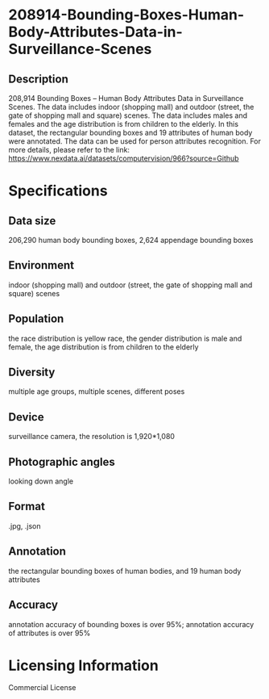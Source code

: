 # 208914-Bounding-Boxes-Human-Body-Attributes-Data-in-Surveillance-Scenes
## Description
208,914 Bounding Boxes – Human Body Attributes Data in Surveillance Scenes. The data includes indoor (shopping mall) and outdoor (street, the gate of shopping mall and square) scenes. The data includes males and females and the age distribution is from children to the elderly. In this dataset, the rectangular bounding boxes and 19 attributes of human body were annotated. The data can be used for person attributes recognition.
For more details, please refer to the link: https://www.nexdata.ai/datasets/computervision/966?source=Github

# Specifications

## Data size
206,290 human body bounding boxes, 2,624 appendage bounding boxes
## Environment
indoor (shopping mall) and outdoor (street, the gate of shopping mall and square) scenes
## Population
the race distribution is yellow race, the gender distribution is male and female, the age distribution is from children to the elderly
## Diversity
multiple age groups, multiple scenes, different poses
## Device
surveillance camera, the resolution is 1,920*1,080
## Photographic angles
looking down angle
## Format
.jpg, .json
## Annotation
the rectangular bounding boxes of human bodies, and 19 human body attributes
## Accuracy
annotation accuracy of bounding boxes is over 95%; annotation accuracy of attributes is over 95%
# Licensing Information
Commercial License
